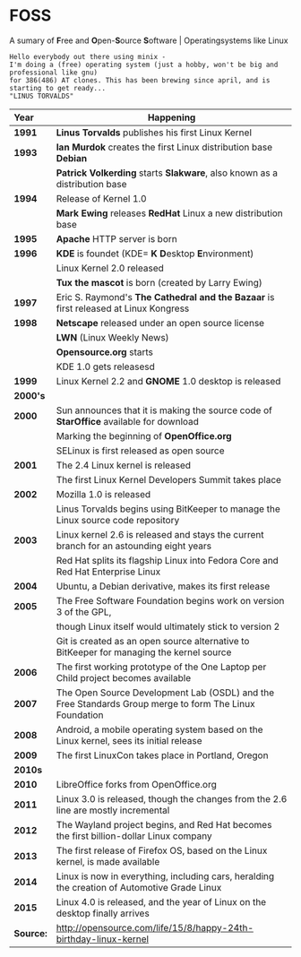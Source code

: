 # FOSS
A sumary of **F**ree and **O**pen-**S**ource **S**oftware | Operatingsystems like Linux
```
Hello everybody out there using minix - 
I'm doing a (free) operating system (just a hobby, won't be big and professional like gnu) 
for 386(486) AT clones. This has been brewing since april, and is starting to get ready... 
"LINUS TORVALDS" 
``` 

|Year|Happening|
|:------|----------------------------------------------------------------------------------------------------------|
|**1991** | **Linus Torvalds** publishes his first Linux Kernel |  
|**1993** | **Ian Murdok** creates the first Linux distribution base **Debian**   
|| **Patrick Volkerding** starts **Slakware**, also known as a distribution base |  
|**1994** | Release of Kernel 1.0 |  
||**Mark Ewing** releases **RedHat** Linux a new distribution base | 
|**1995** | **Apache** HTTP server is born  |
|**1996** | **KDE** is foundet (KDE= **K D**esktop **E**nvironment)|
|| Linux Kernel 2.0 released |
||**Tux the mascot** is born (created by Larry Ewing) | 
|**1997** | Eric S. Raymond's **The Cathedral and the Bazaar** is first released at Linux Kongress |  
|**1998**|**Netscape** released under an open source license
||**LWN** (Linux Weekly News) |
||**Opensource.org** starts |
||KDE 1.0 gets releasesd |
|**1999** | Linux Kernel 2.2 and **GNOME** 1.0 desktop is released | 
|**2000's** | |
|**2000** |Sun announces that it is making the source code of **StarOffice** available for download | 
|| Marking the beginning of **OpenOffice.org** | 
|| SELinux is first released as open source | 
|**2001**|The 2.4 Linux kernel is released|
||The first Linux Kernel Developers Summit takes place |
|**2002**|Mozilla 1.0 is released | 
||Linus Torvalds begins using BitKeeper to manage the Linux source code repository|
|**2003**|Linux kernel 2.6 is released and stays the current branch for an astounding eight years
|| Red Hat splits its flagship Linux into Fedora Core and Red Hat Enterprise Linux|
|**2004**| Ubuntu, a Debian derivative, makes its first release | 
|**2005**| The Free Software Foundation begins work on version 3 of the GPL,
||though Linux itself would ultimately stick to version 2 |
||Git is created as an open source alternative to BitKeeper for managing the kernel source |
|**2006**| The first working prototype of the One Laptop per Child project becomes available |
|**2007**| The Open Source Development Lab (OSDL) and the Free Standards Group merge to form The Linux Foundation |
|**2008**| Android, a mobile operating system based on the Linux kernel, sees its initial release|
|**2009**| The first LinuxCon takes place in Portland, Oregon |
|**2010s**
|**2010**| LibreOffice forks from OpenOffice.org|
|**2011**| Linux 3.0 is released, though the changes from the 2.6 line are mostly incremental |
|**2012**| The Wayland project begins, and Red Hat becomes the first billion-dollar Linux company |
|**2013**| The first release of Firefox OS, based on the Linux kernel, is made available |
|**2014**| Linux is now in everything, including cars, heralding the creation of Automotive Grade Linux |
|**2015**| Linux 4.0 is released, and the year of Linux on the desktop finally arrives|
|**Source:** |http://opensource.com/life/15/8/happy-24th-birthday-linux-kernel | 
